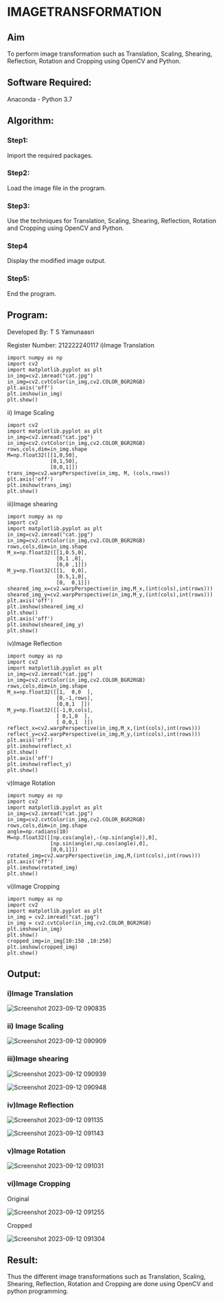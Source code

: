 # IMAGETRANSFORMATION

## Aim
To perform image transformation such as Translation, Scaling, Shearing, Reflection, Rotation and Cropping using OpenCV and Python.

## Software Required:
Anaconda - Python 3.7

## Algorithm:
### Step1:
Import the required packages.

### Step2:
Load the image file in the program.

### Step3:
Use the techniques for Translation, Scaling, Shearing, Reflection, Rotation and Cropping using OpenCV and Python.

### Step4
Display the modified image output.

### Step5:
End the program.



## Program:

Developed By: T S Yamunaasri

Register Number: 212222240117
i)Image Translation
```
import numpy as np
import cv2
import matplotlib.pyplot as plt
in_img=cv2.imread("cat.jpg")
in_img=cv2.cvtColor(in_img,cv2.COLOR_BGR2RGB)
plt.axis('off')
plt.imshow(in_img)
plt.show()
```
ii) Image Scaling
```import numpy as np
import cv2
import matplotlib.pyplot as plt
in_img=cv2.imread("cat.jpg")
in_img=cv2.cvtColor(in_img,cv2.COLOR_BGR2RGB)
rows,cols,dim=in_img.shape
M=np.float32([[1,0,50],
              [0,1,50],
              [0,0,1]])
trans_img=cv2.warpPerspective(in_img, M, (cols,rows))
plt.axis('off')
plt.imshow(trans_img)
plt.show() 
```
iii)Image shearing
```
import numpy as np
import cv2
import matplotlib.pyplot as plt
in_img=cv2.imread("cat.jpg")
in_img=cv2.cvtColor(in_img,cv2.COLOR_BGR2RGB)
rows,cols,dim=in_img.shape
M_x=np.float32([[1,0.5,0],
                [0,1 ,0],
                [0,0 ,1]])
M_y=np.float32([[1,  0,0],
                [0.5,1,0],
                [0,  0,1]])
sheared_img_x=cv2.warpPerspective(in_img,M_x,(int(cols),int(rows)))
sheared_img_y=cv2.warpPerspective(in_img,M_y,(int(cols),int(rows)))
plt.axis('off')
plt.imshow(sheared_img_x)
plt.show()
plt.axis('off')
plt.imshow(sheared_img_y)
plt.show()
```
iv)Image Reflection
```
import numpy as np
import cv2
import matplotlib.pyplot as plt
in_img=cv2.imread("cat.jpg")
in_img=cv2.cvtColor(in_img,cv2.COLOR_BGR2RGB)
rows,cols,dim=in_img.shape
M_x=np.float32([[1,  0,0  ],
                [0,-1,rows],
                [0,0,1  ]])
M_y=np.float32([[-1,0,cols],
                [ 0,1,0  ],
                [ 0,0,1  ]])
reflect_x=cv2.warpPerspective(in_img,M_x,(int(cols),int(rows)))
reflect_y=cv2.warpPerspective(in_img,M_y,(int(cols),int(rows)))
plt.axis('off')
plt.imshow(reflect_x)
plt.show()
plt.axis('off')
plt.imshow(reflect_y)
plt.show()  
```
v)Image Rotation
```
import numpy as np
import cv2
import matplotlib.pyplot as plt
in_img=cv2.imread("cat.jpg")
in_img=cv2.cvtColor(in_img,cv2.COLOR_BGR2RGB)
rows,cols,dim=in_img.shape
angle=np.radians(10)
M=np.float32([[np.cos(angle),-(np.sin(angle)),0],
              [np.sin(angle),np.cos(angle),0],
              [0,0,1]])
rotated_img=cv2.warpPerspective(in_img,M,(int(cols),int(rows)))
plt.axis('off')
plt.imshow(rotated_img)
plt.show()  
```
vi)Image Cropping
```
import numpy as np
import cv2
import matplotlib.pyplot as plt
in_img = cv2.imread("cat.jpg")
in_img = cv2.cvtColor(in_img,cv2.COLOR_BGR2RGB)
plt.imshow(in_img)
plt.show()
cropped_img=in_img[10:150 ,10:250]
plt.imshow(cropped_img)
plt.show()
```
## Output:
### i)Image Translation

![Screenshot 2023-09-12 090835](https://github.com/Yamunaasri/IMAGETRANSFORMATION/assets/115707860/54e2152f-c83e-4061-8177-bb74294bc668)


### ii) Image Scaling

![Screenshot 2023-09-12 090909](https://github.com/Yamunaasri/IMAGETRANSFORMATION/assets/115707860/05e8cbbe-e7a1-46d4-88ff-bf889ba1c2ec)


### iii)Image shearing

![Screenshot 2023-09-12 090939](https://github.com/Yamunaasri/IMAGETRANSFORMATION/assets/115707860/19d978ff-18d1-4857-a87a-e4ab682f001b)

![Screenshot 2023-09-12 090948](https://github.com/Yamunaasri/IMAGETRANSFORMATION/assets/115707860/150c64c8-1e5b-4727-a027-faaf5cab7695)


### iv)Image Reflection

![Screenshot 2023-09-12 091135](https://github.com/Yamunaasri/IMAGETRANSFORMATION/assets/115707860/ed31d036-7784-43f7-8d7f-92fe434519f3)


![Screenshot 2023-09-12 091143](https://github.com/Yamunaasri/IMAGETRANSFORMATION/assets/115707860/e8a2b4a0-3c33-47b6-b0fa-af78acf55782)


### v)Image Rotation

![Screenshot 2023-09-12 091031](https://github.com/Yamunaasri/IMAGETRANSFORMATION/assets/115707860/052903a6-be7d-46a0-9020-e8412a010d08)


### vi)Image Cropping

Original

![Screenshot 2023-09-12 091255](https://github.com/Yamunaasri/IMAGETRANSFORMATION/assets/115707860/de164b31-dc93-488d-8a35-11012d93d2c1)

Cropped

![Screenshot 2023-09-12 091304](https://github.com/Yamunaasri/IMAGETRANSFORMATION/assets/115707860/0ecbcd91-559e-49e0-952e-a96fab56f2bf)


## Result: 

Thus the different image transformations such as Translation, Scaling, Shearing, Reflection, Rotation and Cropping are done using OpenCV and python programming.
